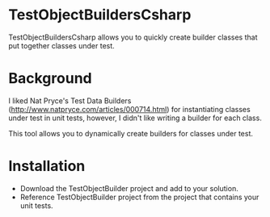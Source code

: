 TestObjectBuildersCsharp
========================
TestObjectBuildersCsharp allows you to quickly create builder 
classes that put together classes under test.

# Background
I liked Nat Pryce's Test Data Builders (http://www.natpryce.com/articles/000714.html) 
for instantiating classes under test in unit tests, however, I didn't like writing 
a builder for each class.

This tool allows you to dynamically create builders for classes under test. 

# Installation
* Download the TestObjectBuilder project and add to your solution.
* Reference TestObjectBuilder project from the project that contains your unit tests.

